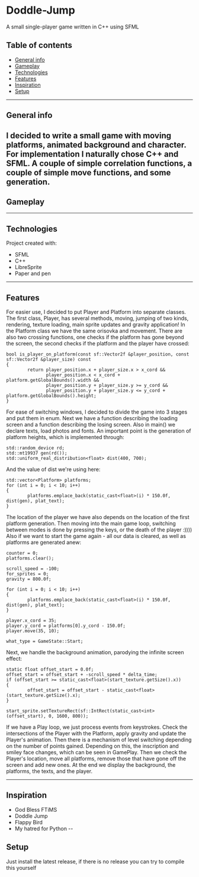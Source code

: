# Doddle-Jump
A small single-player game written in C++ using SFML 

## Table of contents
* [General info](#general-info)
* [Gameplay](#gameplay)
* [Technologies](#technologies)
* [Features](#features)
* [Inspiration](#inspiration)
* [Setup](#setup)
---

## General info
I decided to write a small game with moving platforms, animated background and character. For implementation I naturally chose C++ and SFML. A couple of simple correlation functions, a couple of simple move functions, and some generation.
---
## Gameplay
---
## Technologies
Project created with:
* SFML
* C++
* LibreSprite
* Paper and pen 
---
## Features
For easier use, I decided to put Player and Platform into separate classes. 
The first class, Player, has several methods, moving, jumping of two kinds, rendering, texture loading, main sprite updates and gravity application!
In the Platform class we have the same orisovka and movement. There are also two crossing functions, one checks if the platform has gone beyond the screen, the second checks if the platform and the player have crossed:
```
bool is_player_on_platform(const sf::Vector2f &player_position, const sf::Vector2f &player_size) const
{
        return player_position.x + player_size.x > x_cord &&
               player_position.x < x_cord + platform.getGlobalBounds().width &&
               player_position.y + player_size.y >= y_cord &&
               player_position.y + player_size.y <= y_cord + platform.getGlobalBounds().height;
}
```
For ease of switching windows, I decided to divide the game into 3 stages and put them in enum. 
Next we have a function describing the loading screen and a function describing the losing screen. Also in main() we declare texts, load photos and fonts.
An important point is the generation of platform heights, which is implemented through: 
```
std::random_device rd;
std::mt19937 gen(rd());
std::uniform_real_distribution<float> dist(400, 700);
```
And the value of dist we're using here: 
```
std::vector<Platform> platforms;
for (int i = 0; i < 10; i++)
{
        platforms.emplace_back(static_cast<float>(i) * 150.0f, dist(gen), plat_text);
}
```
The location of the player we have also depends on the location of the first platform generation.
Then moving into the main game loop, switching between modes is done by pressing the keys, or the death of the player :)))) 
Also if we want to start the game again - all our data is cleared, as well as platforms are generated anew:
```
counter = 0;
platforms.clear();

scroll_speed = -100;
for_sprites = 0;
gravity = 800.0f;
                
for (int i = 0; i < 10; i++)
{
        platforms.emplace_back(static_cast<float>(i) * 150.0f, dist(gen), plat_text);
}

player.x_cord = 35;
player.y_cord = platforms[0].y_cord - 150.0f;
player.move(35, 10);

what_type = GameState::Start;
```
Next, we handle the background animation, parodying the infinite screen effect:
```
static float offset_start = 0.0f;
offset_start = offset_start + -scroll_speed * delta_time;
if (offset_start >= static_cast<float>(start_texture.getSize().x))
{
        offset_start = offset_start - static_cast<float>(start_texture.getSize().x);
}

start_sprite.setTextureRect(sf::IntRect(static_cast<int>(offset_start), 0, 1600, 800));
```
If we have a Play loop, we just process events from keystrokes. Check the intersections of the Player with the Platform, apply gravity and update the Player's animation. Then there is a mechanism of level switching depending on the number of points gained. Depending on this, the inscription and smiley face changes, which can be seen in GamePlay. Then we check the Player's location, move all platforms, remove those that have gone off the screen and add new ones. 
At the end we display the background, the platforms, the texts, and the player.

---
## Inspiration
- God Bless FTiMS
- Doddle Jump
- Flappy Bird
- My hatred for Python
--
## Setup
Just install the latest release, if there is no release you can try to compile this yourself
